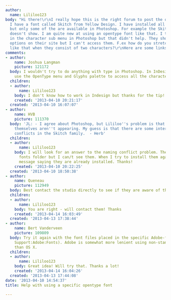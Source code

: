 ```yaml
---
author:
  name: Lililoo123
body: "Hi there!\r\nI really hope this is the right forum to post the question in.
  I have a font called Skitch from Yellow Design. I have installed all 11 variations
  but only some of the are available in Photoshop. For example the Skitch fill version
  doesn't show. I am quite new at using an opentype font like that. I tried to look
  in the character sub menu in Photoshop but that didn't help. They show so many nice
  options on their site but I can't access them. F.ex how do you stretch the borders
  like that when they consist of two characters?\r\nHere are some links \r\nhttp://www.myfonts.com/fonts/yellow-design/skitch/\r\nhttp://yellowdesignstudio.com/fonts\r\nThanks!"
comments:
- author:
    name: Joshua Langman
    picture: 121172
  body: I wouldn't try to do anything with type in Photoshop. In InDesign, you can
    use the OpenType menu and Glyphs palette to access all the characters you want.
  children:
  - author:
      name: Lililoo123
    body: I don't know how to work in Indesign but thanks for the tip!
    created: '2013-04-10 20:21:17'
  created: '2013-04-10 16:07:07'
- author:
    name: HVB
    picture: 111370
  body: 'JL: - I agree about Photoshop, but Lililoo''s problem is that some font files
    themselves aren''t appearing. My guess is that there are some internal naming
    conflicts in the Skitch family.  - Herb'
  children:
  - author:
      name: Lililoo123
    body: I will look for an answer to the naming conflict problem. They are in the
      fonts folder but I can/t see them. When I try to install them again I get a
      message saying they are already installed. Thanks!
    created: '2013-04-10 20:22:25'
  created: '2013-04-10 18:50:38'
- author:
    name: Queneau
    picture: 112949
  body: Best contact the studio directly to see if they are aware of this problem
  children:
  - author:
      name: Lililoo123
    body: You are right - will contact them! Thanks
    created: '2013-04-14 16:03:49'
  created: '2013-04-13 17:38:44'
- author:
    name: Bert Vanderveen
    picture: 109809
  body: Try it again with the font files placed in the specific Adobe-folder (Library:Application
    Support:Adobe:Fonts). Adobe is somewhat more lenient using non-standard font (types)
    than OS X.
  children:
  - author:
      name: Lililoo123
    body: Great idea! Will try that. Thanks a lot!
    created: '2013-04-14 16:04:26'
  created: '2013-04-13 17:44:08'
date: '2013-04-10 14:54:37'
title: Help with using a specific opentype font

---
```

